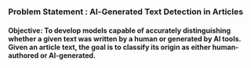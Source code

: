 ### Problem Statement : Al-Generated Text Detection in Articles
#### Objective: To develop models capable of accurately distinguishing whether a given text was written by a human or generated by Al tools. Given an article text, the goal is to classify its origin as either human-authored or Al-generated.
